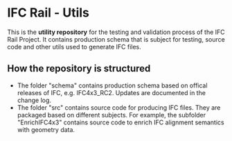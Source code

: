 # IFC Rail - Utils
This is the **utility repository** for the testing and validation process of the IFC Rail Project. It contains production schema that is subject for testing, source code and other utils used to generate IFC files. 

## How the repository is structured
* The folder "schema" contains production schema based on offical releases of IFC, e.g. IFC4x3_RC2. Updates are documented in the change log.
* The folder "src" contains source code for producing IFC files. They are packaged based on different subjects. For example, the subfolder "EnrichIFC4x3" contains source code to enrich IFC alignment semantics with geometry data.
